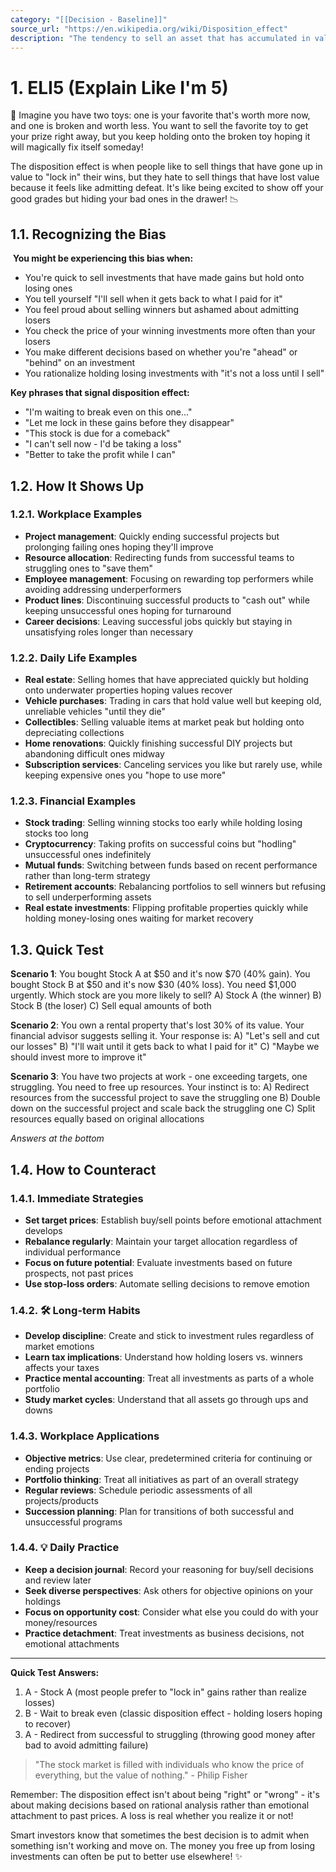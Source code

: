 ```yaml
---
category: "[[Decision - Baseline]]"
source_url: "https://en.wikipedia.org/wiki/Disposition_effect"
description: "The tendency to sell an asset that has accumulated in value and resist selling an asset that has declined in value"
---
```


# 1. ELI5 (Explain Like I'm 5)

🎢 Imagine you have two toys: one is your favorite that's worth more now, and one is broken and worth less. You want to sell the favorite toy to get your prize right away, but you keep holding onto the broken toy hoping it will magically fix itself someday!

The disposition effect is when people like to sell things that have gone up in value to "lock in" their wins, but they hate to sell things that have lost value because it feels like admitting defeat. It's like being excited to show off your good grades but hiding your bad ones in the drawer! 📉

## 1.1. Recognizing the Bias

️ **You might be experiencing this bias when:**

- You're quick to sell investments that have made gains but hold onto losing ones
- You tell yourself "I'll sell when it gets back to what I paid for it"
- You feel proud about selling winners but ashamed about admitting losers
- You check the price of your winning investments more often than your losers
- You make different decisions based on whether you're "ahead" or "behind" on an investment
- You rationalize holding losing investments with "it's not a loss until I sell"

**Key phrases that signal disposition effect:**
- "I'm waiting to break even on this one..."
- "Let me lock in these gains before they disappear"
- "This stock is due for a comeback"
- "I can't sell now - I'd be taking a loss"
- "Better to take the profit while I can"

## 1.2. How It Shows Up

### 1.2.1. **Workplace Examples**

- **Project management**: Quickly ending successful projects but prolonging failing ones hoping they'll improve
- **Resource allocation**: Redirecting funds from successful teams to struggling ones to "save them"
- **Employee management**: Focusing on rewarding top performers while avoiding addressing underperformers
- **Product lines**: Discontinuing successful products to "cash out" while keeping unsuccessful ones hoping for turnaround
- **Career decisions**: Leaving successful jobs quickly but staying in unsatisfying roles longer than necessary

### 1.2.2. **Daily Life Examples**

- **Real estate**: Selling homes that have appreciated quickly but holding onto underwater properties hoping values recover
- **Vehicle purchases**: Trading in cars that hold value well but keeping old, unreliable vehicles "until they die"
- **Collectibles**: Selling valuable items at market peak but holding onto depreciating collections
- **Home renovations**: Quickly finishing successful DIY projects but abandoning difficult ones midway
- **Subscription services**: Canceling services you like but rarely use, while keeping expensive ones you "hope to use more"

### 1.2.3. **Financial Examples**

- **Stock trading**: Selling winning stocks too early while holding losing stocks too long
- **Cryptocurrency**: Taking profits on successful coins but "hodling" unsuccessful ones indefinitely
- **Mutual funds**: Switching between funds based on recent performance rather than long-term strategy
- **Retirement accounts**: Rebalancing portfolios to sell winners but refusing to sell underperforming assets
- **Real estate investments**: Flipping profitable properties quickly while holding money-losing ones waiting for market recovery

## 1.3. Quick Test

**Scenario 1**: You bought Stock A at $50 and it's now $70 (40% gain). You bought Stock B at $50 and it's now $30 (40% loss). You need $1,000 urgently. Which stock are you more likely to sell?
A) Stock A (the winner)
B) Stock B (the loser)
C) Sell equal amounts of both

**Scenario 2**: You own a rental property that's lost 30% of its value. Your financial advisor suggests selling it. Your response is:
A) "Let's sell and cut our losses"
B) "I'll wait until it gets back to what I paid for it"
C) "Maybe we should invest more to improve it"

**Scenario 3**: You have two projects at work - one exceeding targets, one struggling. You need to free up resources. Your instinct is to:
A) Redirect resources from the successful project to save the struggling one
B) Double down on the successful project and scale back the struggling one
C) Split resources equally based on original allocations

*Answers at the bottom*

## 1.4. How to Counteract

### 1.4.1. **Immediate Strategies**

- **Set target prices**: Establish buy/sell points before emotional attachment develops
- **Rebalance regularly**: Maintain your target allocation regardless of individual performance
- **Focus on future potential**: Evaluate investments based on future prospects, not past prices
- **Use stop-loss orders**: Automate selling decisions to remove emotion

### 1.4.2. 🛠️ **Long-term Habits**

- **Develop discipline**: Create and stick to investment rules regardless of market emotions
- **Learn tax implications**: Understand how holding losers vs. winners affects your taxes
- **Practice mental accounting**: Treat all investments as parts of a whole portfolio
- **Study market cycles**: Understand that all assets go through ups and downs

### 1.4.3. **Workplace Applications**

- **Objective metrics**: Use clear, predetermined criteria for continuing or ending projects
- **Portfolio thinking**: Treat all initiatives as part of an overall strategy
- **Regular reviews**: Schedule periodic assessments of all projects/products
- **Succession planning**: Plan for transitions of both successful and unsuccessful programs

### 1.4.4. 💡 **Daily Practice**

- **Keep a decision journal**: Record your reasoning for buy/sell decisions and review later
- **Seek diverse perspectives**: Ask others for objective opinions on your holdings
- **Focus on opportunity cost**: Consider what else you could do with your money/resources
- **Practice detachment**: Treat investments as business decisions, not emotional attachments

---

**Quick Test Answers:**
1. A - Stock A (most people prefer to "lock in" gains rather than realize losses)
2. B - Wait to break even (classic disposition effect - holding losers hoping to recover)
3. A - Redirect from successful to struggling (throwing good money after bad to avoid admitting failure)

> "The stock market is filled with individuals who know the price of everything, but the value of nothing." - Philip Fisher

Remember: The disposition effect isn't about being "right" or "wrong" - it's about making decisions based on rational analysis rather than emotional attachment to past prices. A loss is real whether you realize it or not!

Smart investors know that sometimes the best decision is to admit when something isn't working and move on. The money you free up from losing investments can often be put to better use elsewhere! ✨
